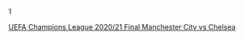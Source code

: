 1

[UEFA Champions League 2020/21 Final Manchester City vs Chelsea](https://cloud.tsinghua.edu.cn/d/188b7378997f453aa152/files/?p=%2FUEFA_Champions_League_final.mp4)
